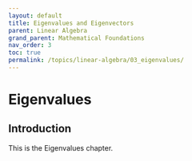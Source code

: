 ```yaml
---
layout: default
title: Eigenvalues and Eigenvectors
parent: Linear Algebra
grand_parent: Mathematical Foundations
nav_order: 3
toc: true
permalink: /topics/linear-algebra/03_eigenvalues/
---
```


# Eigenvalues

## Introduction

This is the Eigenvalues chapter.
